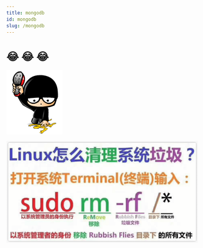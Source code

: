 ```yaml
---
title: mongodb
id: mongodb
slug: /mongodb
---
```


# 😂 😂  😂 

![readme](https://github.com/pptfz/picgo-images/blob/master/img/readme.gif)


![iShot2020-10-28_15.06.18](https://github.com/pptfz/picgo-images/blob/master/img/iShot2020-10-28_15.06.18.png)